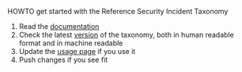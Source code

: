 HOWTO get started with the Reference Security Incident Taxonomy

1. Read the [documentation](https://github.com/enisaeu/Reference-Security-Incident-Taxonomy-Task-Force/tree/master/Documentation) 
2. Check the latest [version](https://github.com/enisaeu/Reference-Security-Incident-Taxonomy-Task-Force/tree/master/working_copy) of the taxonomy, both in human readable format and in machine readable
3. Update the [usage page](https://github.com/enisaeu/Reference-Security-Incident-Taxonomy-Task-Force/blob/master/Documentation/Dependencies%20and%20tool%20mapping.md) if you use it
4. Push changes if you see fit


